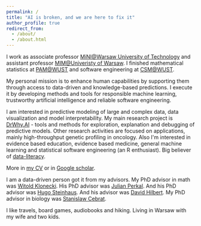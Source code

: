 ```yaml
---
permalink: /
title: "AI is broken, and we are here to fix it"
author_profile: true
redirect_from: 
  - /about/
  - /about.html
---
```


I work as associate professor [MiNI@Warsaw University of Technology](http://mini.pw.edu.pl) and assistant professor [MIM@Univeristy of Warsaw](http://mimuw.edu.pl). I finished mathematical statistics at [PAM@WUST](http://wmat.pwr.edu.pl/en/) and software engineering at [CSM@WUST](http://wiz.pwr.edu.pl/en/).

My personal mission is to enhance human capabilities by supporting them through access to data-driven and knowledge-based predictions. I execute it by developing methods and tools for responsible machine learning, trustworthy artificial intelligence and reliable software engineering.

I am interested in predictive modeling of large and complex data, data visualization and model interpretability.
My main research project is [DrWhy.AI](http://drwhy.ai) - tools and methods for exploration, explanation and debugging of predictive models.
Other research activities are focused on applications, mainly high-throughput genetic profiling in oncology. 
Also I'm interested in evidence based education, evidence based medicine, general machine learning and statistical software engineering (an R enthusiast).
Big believer of [data-literacy](http://betabit.wiki).


More in [my CV](http://biecek.pl/CV) or in [Google scholar](https://scholar.google.pl/citations?user=Af0O75cAAAAJ).

I am a data-driven person got it from my advisors. My PhD advisor in math was [Witold Klonecki](http://www.ibspan.waw.pl/komisja.statystyki/wspomnienia/Klonecki.pdf). His PhD advisor was [Julian Perkal](https://pl.wikipedia.org/wiki/Julian_Perkal). And his PhD advisor was [Hugo Steinhaus](https://pl.wikipedia.org/wiki/Hugo_Steinhaus). And his advisor was [David Hilbert](https://en.wikipedia.org/wiki/David_Hilbert). My PhD advisor in biology was [Stanislaw Cebrat](https://pl.wikipedia.org/wiki/Stanis%C5%82aw_Cebrat).

I like travels, board games, audiobooks and hiking. Living in Warsaw with my wife and two kids.

